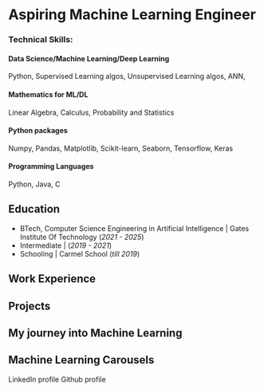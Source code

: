 # Aspiring Machine Learning Engineer 

### Technical Skills: 
#### Data Science/Machine Learning/Deep Learning 
Python, Supervised Learning algos, Unsupervised Learning algos, ANN, 

#### Mathematics for ML/DL
Linear Algebra, Calculus, Probability and Statistics 

#### Python packages
Numpy, Pandas, Matplotlib, Scikit-learn, Seaborn, Tensorflow, Keras

#### Programming Languages
Python, Java, C

## Education
- BTech, Computer Science Engineering in Artificial Intelligence | Gates Institute Of Technology  (_2021 - 2025_)								       		
- Intermediate |  (_2019 - 2021_)	 			        		
- Schooling | Carmel School  (_till 2019_)

## Work Experience

## Projects

## My journey into Machine Learning 

## Machine Learning Carousels

LinkedIn profile
Github profile

